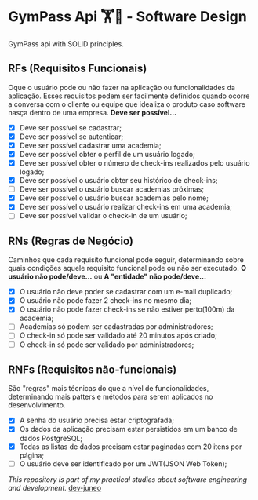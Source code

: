 # GymPass Api 🏋️💪 - Software Design

GymPass api with SOLID principles.

## RFs (Requisitos Funcionais)

Oque o usuário pode ou não fazer na aplicação ou funcionalidades da aplicação. Esses requisitos podem
ser facilmente definidos quando ocorre a conversa com o cliente ou equipe que idealiza o produto caso
software nasça dentro de uma empresa. **Deve ser possível...**

- [x] Deve ser possível se cadastrar;
- [x] Deve ser possível se autenticar;
- [x] Deve ser possível cadastrar uma academia;
- [x] Deve ser possível obter o perfil de um usuário logado;
- [x] Deve ser possível obter o número de check-ins realizados pelo usuário logado;
- [x] Deve ser possível o usuário obter seu histórico de check-ins;
- [ ] Deve ser possível o usuário buscar academias próximas;
- [x] Deve ser possível o usuário buscar academias pelo nome;
- [x] Deve ser possível o usuário realizar check-ins em uma academia;
- [ ] Deve ser possível validar o check-in de um usuário;

## RNs (Regras de Negócio)

Caminhos que cada requisito funcional pode seguir, determinando sobre quais condições aquele
requisito funcional pode ou não ser executado. **O usuário não pode/deve...** ou **A "entidade" não pode/deve...**

- [x] O usuário não deve poder se cadastrar com um e-mail duplicado;
- [x] O usuário não pode fazer 2 check-ins no mesmo dia;
- [x] O usuário não pode fazer check-ins se não estiver perto(100m) da academia;
- [ ] Academias só podem ser cadastradas por administradores;
- [ ] O check-in só pode ser validado até 20 minutos após criado;
- [ ] O check-in só pode ser validado por administradores;

## RNFs (Requisitos não-funcionais)

São "regras" mais técnicas do que a nível de funcionalidades, determinando mais patters e métodos
para serem aplicados no desenvolvimento.

- [x] A senha do usuário precisa estar criptografada;
- [x] Os dados da aplicação precisam estar persistidos em um banco de dados PostgreSQL;
- [x] Todas as listas de dados precisam estar paginadas com 20 itens por página;
- [ ] O usuário deve ser identificado por um JWT(JSON Web Token);

_This repository is part of my practical studies about software engineering and development._
[dev-juneo](https://github.com/adairjuneoaf)
